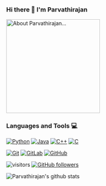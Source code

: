 ### Hi there 👋 I'm Parvathirajan

<img src="https://raw.githubusercontent.com/parvathirajan/parvathirajan/master/Mine%20Git%20Banner.png" alt="About Parvathirajan..." height="250">

### Languages and Tools :computer:

[![Python](https://img.shields.io/badge/-Python-black?style=flat&logo=python&link=https://github.com/parvathirajan)](https://github.com/parvathirajan) [![Java](https://img.shields.io/badge/Java-orange?style=flat&logo=java&logoColor=white&link=https://github.com/parvathirajan)](https://github.com/parvathirajan) [![C++](https://img.shields.io/badge/-C++-00599C?style=flat&logo=c++&link=https://github.com/parvathirajan)](https://github.com/parvathirajan) [![C](https://img.shields.io/badge/-A8B9CC?style=flat&logo=c&logoColor=white&link=https://github.com/parvathirajan)](https://github.com/parvathirajan) 

[![Git](https://img.shields.io/badge/-Git-black?style=flat&logo=git&link=https://github.com/parvathirajan)](https://github.com/parvathirajan) [![GitLab](https://img.shields.io/badge/-GitLab-FCA121?style=flat&logo=gitlab&link=https://github.com/parvathirajan)](https://gitlab.com/parvathirajan) [![GitHub](https://img.shields.io/badge/-GitHub-181717?style=flat&logo=github&link=https://github.com/parvathirajan)](https://github.com/parvathirajan)

![visitors](https://visitor-badge.laobi.icu/badge?page_id=parvathirajan.visitor-badge) [![GitHub followers](https://img.shields.io/github/followers/parvathirajan.svg?style=social&label=Follow&maxAge=2592000)](https://github.com/parvathirajan?tab=followers)

![Parvathirajan's github stats](https://github-readme-stats.vercel.app/api?username=parvathirajan&show_icons=true&line_height=30)

<!--
**parva-nata/parva-nata** is a ✨ _special_ ✨ repository because its `README.md` (this file) appears on your GitHub profile.

Here are some ideas to get you started:

- 🔭 I’m currently working on ...
- 🌱 I’m currently learning ...
- 👯 I’m looking to collaborate on ...
- 🤔 I’m looking for help with ...
- 💬 Ask me about ...
- 📫 How to reach me: ...
- 😄 Pronouns: ...
- ⚡ Fun fact: ...
-->
